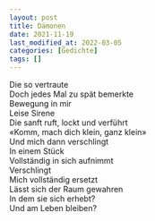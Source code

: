 ```yaml
---
layout: post
title: Dämonen
date: 2021-11-19
last_modified_at: 2022-03-05
categories: [Gedichte]
tags: []
---
```


Die so vertraute  
Doch jedes Mal zu spät bemerkte  
Bewegung in mir  
Leise Sirene  
Die sanft ruft, lockt und verführt  
«Komm, mach dich klein, ganz klein»  
Und mich dann verschlingt  
In einem Stück  
Vollständig in sich aufnimmt  
Verschlingt  
Mich vollständig ersetzt  
Lässt sich der Raum gewahren  
In dem sie sich erhebt?  
Und am Leben bleiben?
